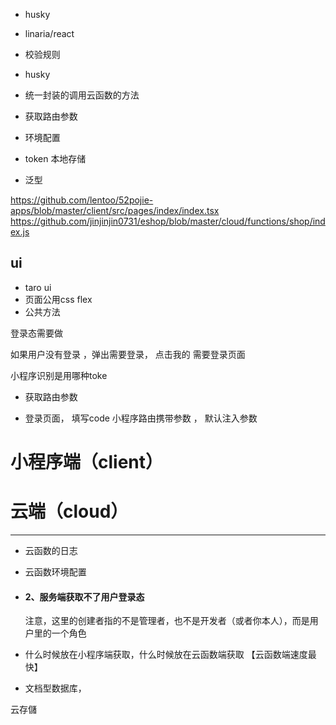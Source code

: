 
- husky
- linaria/react
- 校验规则
- husky
- 统一封装的调用云函数的方法 

- 获取路由参数
- 环境配置

- token 本地存储


- 泛型  

https://github.com/lentoo/52pojie-apps/blob/master/client/src/pages/index/index.tsx
https://github.com/jinjinjin0731/eshop/blob/master/cloud/functions/shop/index.js

<!-- 可学习
 https://github.com/hi-our/hi-face/blob/master/taro/src/app.js  -->

<!--  鉴权 https://juejin.cn/post/6844904032138428424 -->
<!-- tabbar  -->
<!-- https://cloud.tencent.com/developer/article/1738699 -->
## ui  
- taro ui
- 页面公用css  flex
- 公共方法 


登录态需要做


如果用户没有登录 ，弹出需要登录，  点击我的  需要登录页面

小程序识别是用哪种toke

- 获取路由参数  

- 登录页面， 填写code 
小程序路由携带参数 ， 默认注入参数



# 小程序端（client）

# 云端（cloud）



---
- 云函数的日志

- 云函数环境配置

- #### 2、服务端获取不了用户登录态

  注意，这里的创建者指的不是管理者，也不是开发者（或者你本人），而是用户里的一个角色

- 什么时候放在小程序端获取，什么时候放在云函数端获取  【云函数端速度最快】

- 文档型数据库，

 



云存儲

